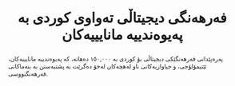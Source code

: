 ---
title: "فەرھەنگی دیجیتاڵی تەواوی کوردی بە پەیوەندییە مانایییەکان"
authors: ["ahmad-kurdish", "fatima-hassan"]
abstract: "پەرەپێدانی فەرھەنگێکی دیجیتاڵی بۆ کوردی بە ١٥٠,٠٠٠ دەھاتە، کە پەیوەندییە مانایییەکان، ئێتیمۆلۆجی، و جیاوازیەکانی ناو لەهچەکان لەخۆ دەگرێت بە پشتبەستن بە بنەماکانی فەرھەنگنووسی."
doiUrl: "https://doi.org/10.1000/dict-kurdish-2023"
datasetIds: ["dataset-11", "dataset-12"]
citation: "جەمال، رێناس؛ و ساڵح، هەرش (2023). فەرھەنگی دیجیتاڵی تەواوی کوردی بە پەیوەندییە مانایییەکان. Lexikos، 33، 198–225."
publishedDate: "2023-11-30"
journal: "Lexikos"
volume: "33"
pages: "198-225"
doi: "10.1000/dict-kurdish-2023"
keywords: ["فەرھەنگی دیجیتاڵی", "فەرھەنگنووسی", "کوردی", "پەیوەندییە مانایییەکان"]
projectId: "dictionary"
organizationIds: [1, 2]
draft: false
--- 